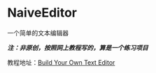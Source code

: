 # NaiveEditor

一个简单的文本编辑器

***注：非原创，按照网上教程写的，算是一个练习项目***

教程地址：[Build Your Own Text Editor](https://viewsourcecode.org/snaptoken/kilo/)

